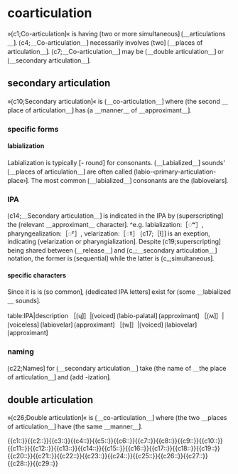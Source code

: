 # coarticulation

»⟮c1;Co-articulation⟯« is having ⟮two or more simultaneous⟯ ⟮＿articulations＿⟯.
⟮c4;＿Co-articulation＿⟯ necessarily involves ⟮two⟯ ⟮＿places of articulation＿⟯.
⟮c7;＿Co-articulation＿⟯ may be ⟮＿double articulation＿⟯ or ⟮＿secondary articulation＿⟯.

## secondary articulation

»⟮c10;Secondary articulation⟯« is ⟮＿co-articulation＿⟯ where ⟮the second ＿place of articulation＿⟯ has ⟮a ＿manner＿ of ＿approximant＿⟯.

### specific forms

#### labialization

Labialization is typically [- round] for consonants.
⟮＿Labialized＿⟯ sounds' ⟮＿places of articulation＿⟯ are often called ⟮labio-‹primary-articulation-place›⟯.
The most common ⟮＿labialized＿⟯ consonants are the ⟮labiovelars⟯.

### IPA

⟮c14;＿Secondary articulation＿⟯ is indicated in the IPA by ⟮superscripting⟯ the ⟮relevant ＿approximant＿ character⟯.
^e.g. labialization:［◌ʷ］, pharyngealization:［◌ˤ］, velarization:［◌ˠ］
⟮c17;［ɫ］⟯ is an exeption, indicating ⟮velarization or pharyngialization⟯.
Despite ⟮c19;superscripting⟯ being shared between ⟮＿release＿⟯ and ⟮c_;＿secondary articulation＿⟯ notation, the former is ⟮sequential⟯ while the latter is ⟮c_;simultaneous⟯.

#### specific characters

Since it is is ⟮so common⟯, ⟮dedicated IPA letters⟯ exist for ⟮some ＿labialized＿ sounds⟯.


table:IPA|description
［⟮ɥ⟯］|⟮voiced⟯ ⟮labio-palatal⟯ ⟮approximant⟯
［⟮ʍ⟯］|⟮voice​less⟯ ⟮labio​velar⟯ ⟮approxi​mant⟯
［⟮w⟯］|⟮voiced⟯ ⟮labiovelar⟯ ⟮approximant⟯

### naming

⟮c22;Names⟯ for ⟮＿secondary articulation＿⟯ take ⟮the name of ＿the place of articulation＿⟯ and ⟮add -ization⟯.

## double articulation

»⟮c26;Double articulation⟯« is ⟮＿co-articulation＿⟯ where ⟮the two ＿places of articulation＿⟯ have ⟮the same ＿manner＿⟯.

<span class="cloze-dump">{{c1::}}{{c2::}}{{c3::}}{{c4::}}{{c5::}}{{c6::}}{{c7::}}{{c8::}}{{c9::}}{{c10::}}{{c11::}}{{c12::}}{{c13::}}{{c14::}}{{c15::}}{{c16::}}{{c17::}}{{c18::}}{{c19::}}{{c20::}}{{c21::}}{{c22::}}{{c23::}}{{c24::}}{{c25::}}{{c26::}}{{c27::}}{{c28::}}{{c29::}}</span>
